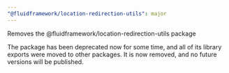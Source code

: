 ```yaml
---
"@fluidframework/location-redirection-utils": major
---
```


Removes the @fluidframework/location-redirection-utils package

The package has been deprecated now for some time, and all of its library exports were moved to other packages.
It is now removed, and no future versions will be published.
